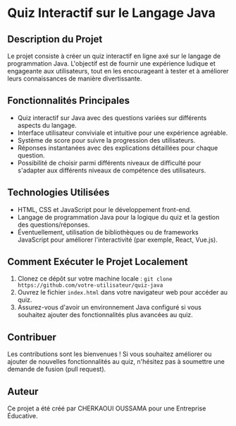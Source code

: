 # Quiz Interactif sur le Langage Java

## Description du Projet
Le projet consiste à créer un quiz interactif en ligne axé sur le langage de programmation Java. L'objectif est de fournir une expérience ludique et engageante aux utilisateurs, tout en les encourageant à tester et à améliorer leurs connaissances de manière divertissante.

## Fonctionnalités Principales
- Quiz interactif sur Java avec des questions variées sur différents aspects du langage.
- Interface utilisateur conviviale et intuitive pour une expérience agréable.
- Système de score pour suivre la progression des utilisateurs.
- Réponses instantanées avec des explications détaillées pour chaque question.
- Possibilité de choisir parmi différents niveaux de difficulté pour s'adapter aux différents niveaux de compétence des utilisateurs.

## Technologies Utilisées
- HTML, CSS et JavaScript pour le développement front-end.
- Langage de programmation Java pour la logique du quiz et la gestion des questions/réponses.
- Éventuellement, utilisation de bibliothèques ou de frameworks JavaScript pour améliorer l'interactivité (par exemple, React, Vue.js).

## Comment Exécuter le Projet Localement
1. Clonez ce dépôt sur votre machine locale : `git clone https://github.com/votre-utilisateur/quiz-java`
2. Ouvrez le fichier `index.html` dans votre navigateur web pour accéder au quiz.
3. Assurez-vous d'avoir un environnement Java configuré si vous souhaitez ajouter des fonctionnalités plus avancées au quiz.

## Contribuer
Les contributions sont les bienvenues ! Si vous souhaitez améliorer ou ajouter de nouvelles fonctionnalités au quiz, n'hésitez pas à soumettre une demande de fusion (pull request).

## Auteur
Ce projet a été créé par CHERKAOUI OUSSAMA pour une Entreprise Éducative.